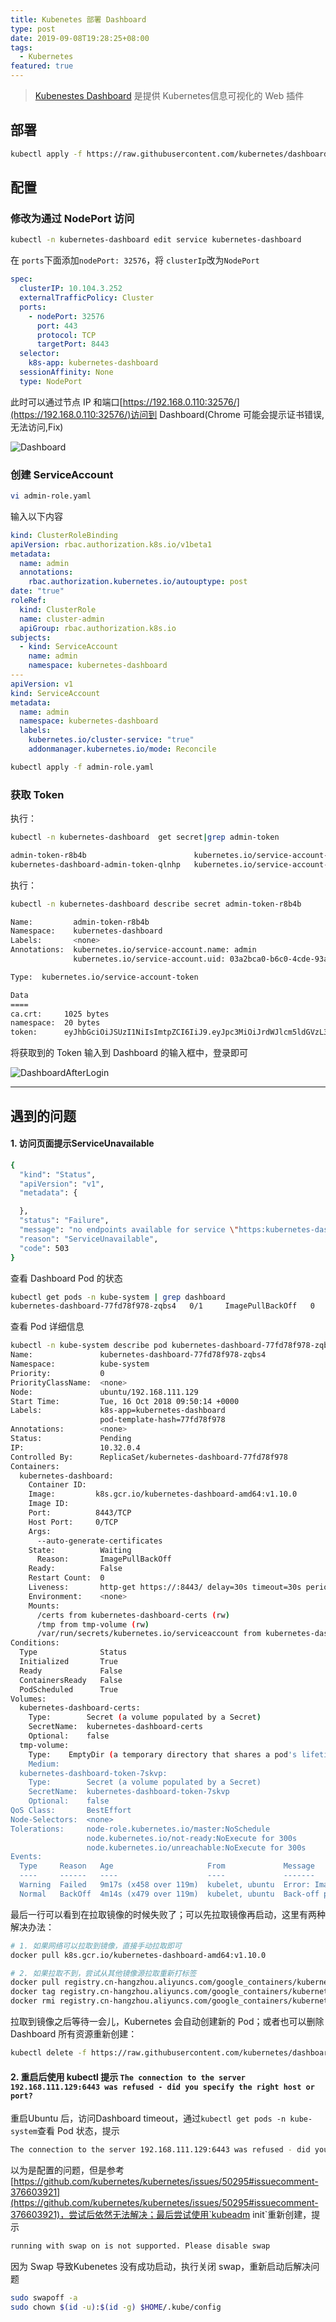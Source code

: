 ```yaml
---
title: Kubenetes 部署 Dashboard
type: post
date: 2019-09-08T19:28:25+08:00
tags:
  - Kubernetes
featured: true
---
```


> [Kubenestes Dashboard](https://github.com/kubernetes/dashboard) 是提供 Kubernetes信息可视化的 Web 插件

## 部署

```bash
kubectl apply -f https://raw.githubusercontent.com/kubernetes/dashboard/v2.0.0-beta1/aio/deploy/recommended.yaml
```

## 配置

### 修改为通过 NodePort 访问

```bash
kubectl -n kubernetes-dashboard edit service kubernetes-dashboard
```

在 `ports`下面添加`nodePort: 32576`，将 `clusterIp`改为`NodePort`

```yaml
spec:
  clusterIP: 10.104.3.252
  externalTrafficPolicy: Cluster
  ports:
    - nodePort: 32576
      port: 443
      protocol: TCP
      targetPort: 8443
  selector:
    k8s-app: kubernetes-dashboard
  sessionAffinity: None
  type: NodePort
```

此时可以通过节点 IP 和端口[https://192.168.0.110:32576/](https://192.168.0.110:32576/)访问到 Dashboard(Chrome 可能会提示证书错误,无法访问,Fix)

![Dashboard](https://img.hellowood.dev/blog/KubernetesDashboard-1.png)

### 创建 ServiceAccount

```bash
vi admin-role.yaml
```

输入以下内容

```yaml
kind: ClusterRoleBinding
apiVersion: rbac.authorization.k8s.io/v1beta1
metadata:
  name: admin
  annotations:
    rbac.authorization.kubernetes.io/autouptype: post
date: "true"
roleRef:
  kind: ClusterRole
  name: cluster-admin
  apiGroup: rbac.authorization.k8s.io
subjects:
  - kind: ServiceAccount
    name: admin
    namespace: kubernetes-dashboard
---
apiVersion: v1
kind: ServiceAccount
metadata:
  name: admin
  namespace: kubernetes-dashboard
  labels:
    kubernetes.io/cluster-service: "true"
    addonmanager.kubernetes.io/mode: Reconcile
```

```bash
kubectl apply -f admin-role.yaml
```

### 获取 Token

执行：

```bash
kubectl -n kubernetes-dashboard  get secret|grep admin-token
```

```bash
admin-token-r8b4b                        kubernetes.io/service-account-token   3      48m
kubernetes-dashboard-admin-token-qlnhp   kubernetes.io/service-account-token   3      60m
```

执行：

```bash
kubectl -n kubernetes-dashboard describe secret admin-token-r8b4b
```

```bash
Name:         admin-token-r8b4b
Namespace:    kubernetes-dashboard
Labels:       <none>
Annotations:  kubernetes.io/service-account.name: admin
              kubernetes.io/service-account.uid: 03a2bca0-b6c0-4cde-93aa-c4a6cd70dfdb

Type:  kubernetes.io/service-account-token

Data
====
ca.crt:     1025 bytes
namespace:  20 bytes
token:      eyJhbGciOiJSUzI1NiIsImtpZCI6IiJ9.eyJpc3MiOiJrdWJlcm5ldGVzL3NlcnZpY2VhY2NvdW50Iiwia3ViZXJuZXRlcy5pby9zZXJ2aWNlYWNjb3VudC9uYW1lc3BhY2UiOiJrdWJlcm5ldGVzLWRhc2hib2FyZCIsImt1YmVybmV0ZXMuaW8vc2VydmljZWFjY291bnQvc2VjcmV0Lm5hbWUiOiJhZG1pbi10b2tlbi1yOGI0YiIsImt1YmVybmV0ZXMuaW8vc2VydmljZWFjY291bnQvc2VydmljZS1hY2NvdW50Lm5hbWUiOiJhZG1pbiIsImt1YmVybmV0ZXMuaW8vc2VydmljZWFjY291bnQvc2VydmljZS1hY2NvdW50LnVpZCI6IjAzYTJiY2EwLWI2YzAtNGNkZS05M2FhLWM0YTZjZDcwZGZkYiIsInN1YiI6InN5c3RlbTpzZXJ2aWNlYWNjb3VudDprdWJlcm5ldGVzLWRhc2hib2FyZDphZG1pbiJ9.g_dtJjhbLVfJRcdhlyYH-ekn08Dv3_Ok9oMZ7o0jU0Ri90sIhaANaprVlGK7QiKzIkz_BNT1Hw_reAseoOy7smFriKhn4a4wPMO0Ir1aJPavDdoVIEhBDHHzrukXl3mVO92WgkBkAMIo8HoVve-1pj9QVtT7hu_e8GXifyLu1v6s26lMbVouG8cPD4hzM2grRfhCt7qjioP3Gs6khtmHysu_uCBNW63HvuwzMBRS-lSr1ewWld4QnrvgqJ-IfLqAcjHjysNR26Xi9IBAswkq0E-1qSgIyduALITXx9FK9RqNBOTZ33OeDBCE-OYqmlIItDuYl4qRaksV3mccL4RVWA
```

将获取到的 Token 输入到 Dashboard 的输入框中，登录即可

![DashboardAfterLogin](https://img.hellowood.dev/blog/KubernetesDashboard-2.png)

---

## 遇到的问题

#### 1. 访问页面提示ServiceUnavailable

```bash
{
  "kind": "Status",
  "apiVersion": "v1",
  "metadata": {

  },
  "status": "Failure",
  "message": "no endpoints available for service \"https:kubernetes-dashboard:\"",
  "reason": "ServiceUnavailable",
  "code": 503
}
```

查看 Dashboard Pod 的状态

```bash
kubectl get pods -n kube-system | grep dashboard
kubernetes-dashboard-77fd78f978-zqbs4   0/1     ImagePullBackOff   0          115m
```

查看 Pod 详细信息

```bash
kubectl -n kube-system describe pod kubernetes-dashboard-77fd78f978-zqbs4
Name:               kubernetes-dashboard-77fd78f978-zqbs4
Namespace:          kube-system
Priority:           0
PriorityClassName:  <none>
Node:               ubuntu/192.168.111.129
Start Time:         Tue, 16 Oct 2018 09:50:14 +0000
Labels:             k8s-app=kubernetes-dashboard
                    pod-template-hash=77fd78f978
Annotations:        <none>
Status:             Pending
IP:                 10.32.0.4
Controlled By:      ReplicaSet/kubernetes-dashboard-77fd78f978
Containers:
  kubernetes-dashboard:
    Container ID:
    Image:         k8s.gcr.io/kubernetes-dashboard-amd64:v1.10.0
    Image ID:
    Port:          8443/TCP
    Host Port:     0/TCP
    Args:
      --auto-generate-certificates
    State:          Waiting
      Reason:       ImagePullBackOff
    Ready:          False
    Restart Count:  0
    Liveness:       http-get https://:8443/ delay=30s timeout=30s period=10s #success=1 #failure=3
    Environment:    <none>
    Mounts:
      /certs from kubernetes-dashboard-certs (rw)
      /tmp from tmp-volume (rw)
      /var/run/secrets/kubernetes.io/serviceaccount from kubernetes-dashboard-token-7skvp (ro)
Conditions:
  Type              Status
  Initialized       True
  Ready             False
  ContainersReady   False
  PodScheduled      True
Volumes:
  kubernetes-dashboard-certs:
    Type:        Secret (a volume populated by a Secret)
    SecretName:  kubernetes-dashboard-certs
    Optional:    false
  tmp-volume:
    Type:    EmptyDir (a temporary directory that shares a pod's lifetime)
    Medium:
  kubernetes-dashboard-token-7skvp:
    Type:        Secret (a volume populated by a Secret)
    SecretName:  kubernetes-dashboard-token-7skvp
    Optional:    false
QoS Class:       BestEffort
Node-Selectors:  <none>
Tolerations:     node-role.kubernetes.io/master:NoSchedule
                 node.kubernetes.io/not-ready:NoExecute for 300s
                 node.kubernetes.io/unreachable:NoExecute for 300s
Events:
  Type     Reason   Age                     From             Message
  ----     ------   ----                    ----             -------
  Warning  Failed   9m17s (x458 over 119m)  kubelet, ubuntu  Error: ImagePullBackOff
  Normal   BackOff  4m14s (x479 over 119m)  kubelet, ubuntu  Back-off pulling image "k8s.gcr.io/kubernetes-dashboard-amd64:v1.10.0"
```

最后一行可以看到在拉取镜像的时候失败了；可以先拉取镜像再启动，这里有两种解决办法：

```bash
# 1. 如果网络可以拉取到镜像，直接手动拉取即可
docker pull k8s.gcr.io/kubernetes-dashboard-amd64:v1.10.0

# 2. 如果拉取不到，尝试从其他镜像源拉取重新打标签
docker pull registry.cn-hangzhou.aliyuncs.com/google_containers/kubernetes-dashboard-amd64:v1.10.0
docker tag registry.cn-hangzhou.aliyuncs.com/google_containers/kubernetes-dashboard-amd64:v1.10.0 k8s.gcr.io/kubernetes-dashboard-amd64:v1.10.0
docker rmi registry.cn-hangzhou.aliyuncs.com/google_containers/kubernetes-dashboard-amd64:v1.10.0
```

拉取到镜像之后等待一会儿，Kubernetes 会自动创建新的 Pod；或者也可以删除 Dashboard 所有资源重新创建：

```bash
kubectl delete -f https://raw.githubusercontent.com/kubernetes/dashboard/master/src/deploy/recommended/kubernetes-dashboard.yaml
```

#### 2. 重启后使用 kubectl 提示 `The connection to the server 192.168.111.129:6443 was refused - did you specify the right host or port?`

重启Ubuntu 后，访问Dashboard timeout，通过`kubectl get pods -n kube-system`查看 Pod 状态，提示

```bash
The connection to the server 192.168.111.129:6443 was refused - did you specify the right host or port?
```

以为是配置的问题，但是参考 [https://github.com/kubernetes/kubernetes/issues/50295#issuecomment-376603921](https://github.com/kubernetes/kubernetes/issues/50295#issuecomment-376603921)，尝试后依然无法解决；最后尝试使用`kubeadm init`重新创建，提示

```bash
running with swap on is not supported. Please disable swap
```

因为 Swap 导致Kubenetes 没有成功启动，执行关闭 swap，重新启动后解决问题

```bash
sudo swapoff -a
sudo chown $(id -u):$(id -g) $HOME/.kube/config
```
